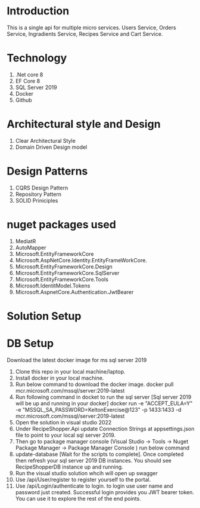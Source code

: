 # Introduction
This is a single api for multiple micro services. Users Service, Orders Service, Ingradients Service, Recipes Service and Cart Service.

# Technology
1. .Net core 8
2. EF Core 8
3. SQL Server 2019
4. Docker
5. Github

# Architectural style and Design
1. Clear Architectural Style
2. Domain Driven Design model

# Design Patterns 
1. CQRS Design Pattern
2. Repository Pattern
3. SOLID Priniciples 

# nuget packages used
1. MediatR
2. AutoMapper
3. Microsoft.EntityFrameworkCore
4. Microsoft.AspNetCore.Identity.EntityFrameWorkCore.
5. Microsoft.EntityFrameworkCore.Design
6. Microsoft.EntityFrameworkCore.SqlServer
7. Microsoft.EntityFrameworkCore.Tools
8. Microsoft.IdentitModel.Tokens
9. Microsoft.AspnetCore.Authentication.JwtBearer

# Solution Setup
# DB Setup
Download the latest docker image for ms sql server 2019
1. Clone this repo in your local machine/laptop.
2. Install docker in your local machine.
3. Run below command to download the docker image.
    docker pull mcr.microsoft.com/mssql/server:2019-latest
4. Run following command in docket to run the sql server [Sql server 2019 will be up and running in your docker]
    docker run -e "ACCEPT_EULA=Y" -e "MSSQL_SA_PASSWORD=KeltonExercise@123" -p 1433:1433 -d mcr.microsoft.com/mssql/server:2019-latest
5. Open the solution in visual studio 2022
6. Under RecipeShopper.Api update Connection Strings at appsettings.json file to point to your local sql server 2019.
7. Then go to package manager console (Visual Studio -> Tools -> Nuget Package Manager -> Package Manager Console ) run below command
8. update-database [Wait for the scripts to complete]. Once completed then refresh your sql server 2019 DB instances. You should see RecipeShopperDB instance up and running.
9. Run the visual studio solution whcih will open up swagger
10. Use /api/User/register to register yourself to the portal.
11. Use /api/Login/authenticate to login. to login use user name and password just created. Successful login provides you JWT bearer token. You can use it to explore the rest of the end points.
